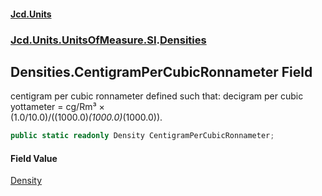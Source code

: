 #### [Jcd.Units](index.md 'index')
### [Jcd.Units.UnitsOfMeasure.SI](Jcd.Units.UnitsOfMeasure.SI.md 'Jcd.Units.UnitsOfMeasure.SI').[Densities](Densities.md 'Jcd.Units.UnitsOfMeasure.SI.Densities')

## Densities.CentigramPerCubicRonnameter Field

centigram per cubic ronnameter defined such that: decigram per cubic yottameter = cg/Rm³ ×  
(1.0/10.0)/((1000.0)*(1000.0)*(1000.0)).

```csharp
public static readonly Density CentigramPerCubicRonnameter;
```

#### Field Value
[Density](Density.md 'Jcd.Units.UnitTypes.Density')